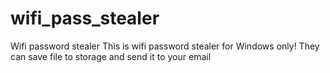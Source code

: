 # wifi_pass_stealer
Wifi password stealer
This is wifi password stealer for Windows only!
They can save file to storage and send it to your email
